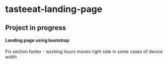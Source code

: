 # tasteeat-landing-page

## Project in progress

#### Landing page using bootstrap

Fix section footer - working hours moves right side in some cases of device width
